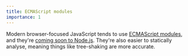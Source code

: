 ```yaml
---
title: ECMAScript modules
importance: 1
---
```


Modern browser-focused JavaScript tends to use [ECMAScript modules](https://developer.mozilla.org/en-US/docs/Web/JavaScript/Guide/Modules), and they're [coming soon to Node.js](https://nodejs.org/api/esm.html). They're also easier to statically analyse, meaning things like tree-shaking are more accurate.
